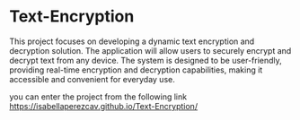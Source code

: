 # Text-Encryption
This project focuses on developing a dynamic text encryption and decryption solution. The application will allow users to securely encrypt and decrypt text from any device. The system is designed to be user-friendly, providing real-time encryption and decryption capabilities, making it accessible and convenient for everyday use.

you can enter the project from the following link
    https://isabellaperezcav.github.io/Text-Encryption/ 
